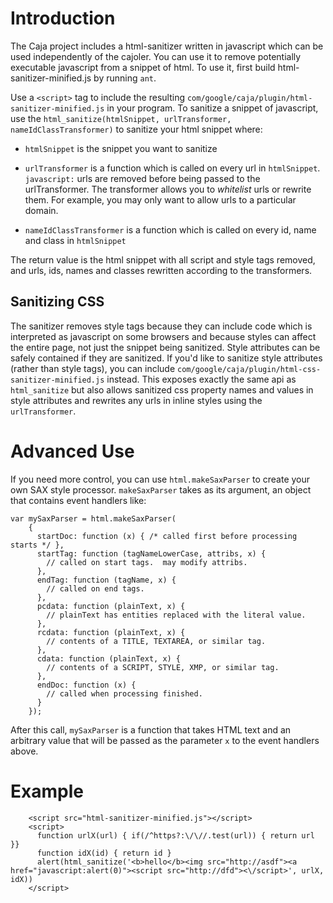 # Introduction #

The Caja project includes a html-sanitizer written in javascript which can be used independently of the cajoler.  You can use it to remove potentially executable javascript from a snippet of html.  To use it, first build html-sanitizer-minified.js by running `ant`.

Use a `<script>` tag to include the resulting `com/google/caja/plugin/html-sanitizer-minified.js` in your program.  To sanitize a snippet of javascript, use the `html_sanitize(htmlSnippet, urlTransformer, nameIdClassTransformer)` to sanitize your html snippet where:

  * `htmlSnippet` is the snippet you want to sanitize
  * `urlTransformer` is a function which is called on every url in `htmlSnippet`.  `javascript:` urls are removed before being passed to the urlTransformer.  The transformer allows you to _whitelist_ urls or rewrite them.  For example, you may only want to allow urls to a particular domain.

  * `nameIdClassTransformer` is a function which is called on every id, name and class in `htmlSnippet`

The return value is the html snippet with all script and style tags removed, and urls, ids, names and classes rewritten according to the transformers.

## Sanitizing CSS ##

The sanitizer removes style tags because they can include code which is interpreted as javascript on some browsers and because styles can affect the entire page, not just the snippet being sanitized.  Style attributes can be safely contained if they are sanitized.  If you'd like to sanitize style attributes (rather than style tags), you can include `com/google/caja/plugin/html-css-sanitizer-minified.js` instead.  This exposes exactly the same api as `html_sanitize` but also allows sanitized css property names and values in style attributes and rewrites any urls in inline styles using the `urlTransformer`.

# Advanced Use #

If you need more control, you can use `html.makeSaxParser` to create your own SAX style processor.  `makeSaxParser` takes as its argument, an object that contains event handlers like:
```
var mySaxParser = html.makeSaxParser(
    {
      startDoc: function (x) { /* called first before processing starts */ },
      startTag: function (tagNameLowerCase, attribs, x) {
        // called on start tags.  may modify attribs.
      },
      endTag: function (tagName, x) {
        // called on end tags.
      },
      pcdata: function (plainText, x) {
        // plainText has entities replaced with the literal value.
      },
      rcdata: function (plainText, x) {
        // contents of a TITLE, TEXTAREA, or similar tag.
      },
      cdata: function (plainText, x) {
        // contents of a SCRIPT, STYLE, XMP, or similar tag.
      },
      endDoc: function (x) {
        // called when processing finished.
      }
    });
```
After this call, `mySaxParser` is a function that takes HTML text and an arbitrary value that will be passed as the parameter `x` to the event handlers above.

# Example #
```
    <script src="html-sanitizer-minified.js"></script>
    <script>
      function urlX(url) { if(/^https?:\/\//.test(url)) { return url }}
      function idX(id) { return id }
      alert(html_sanitize('<b>hello</b><img src="http://asdf"><a href="javascript:alert(0)"><script src="http://dfd"><\/script>', urlX, idX))
    </script>
```